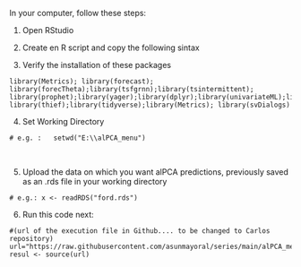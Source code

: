 In your computer, follow these steps:
1. Open RStudio
2. Create en R script and copy the following sintax
   
3. Verify the installation of these packages
   
```
library(Metrics); library(forecast); library(forecTheta);library(tsfgrnn);library(tsintermittent); 
library(prophet);library(yager);library(dplyr);library(univariateML);library(tseries);library(nnfor); library(thief);library(tidyverse);library(Metrics); library(svDialogs)
```


4. Set Working Directory
   
```
# e.g. :   setwd("E:\\alPCA_menu")
```
 

5. Upload the data on which you want alPCA predictions, previously saved as an .rds file in your working directory

```
# e.g.: x <- readRDS("ford.rds")
```

6. Run this code next:

```
#(url of the execution file in Github.... to be changed to Carlos repository)
url="https://raw.githubusercontent.com/asunmayoral/series/main/alPCA_menu.r"
resul <- source(url)
```

